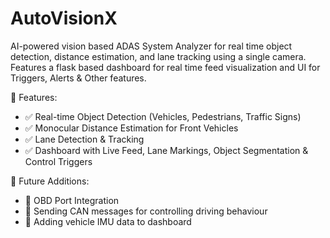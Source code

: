 # AutoVisionX
AI-powered vision based ADAS System Analyzer for real time object detection, distance estimation, and lane tracking using a single camera. Features a flask based dashboard for real time feed visualization and UI for Triggers, Alerts &amp; Other features.

📌 Features:
- ✅ Real-time Object Detection (Vehicles, Pedestrians, Traffic Signs) 
- ✅ Monocular Distance Estimation for Front Vehicles
- ✅ Lane Detection & Tracking 
- ✅ Dashboard with Live Feed, Lane Markings, Object Segmentation & Control Triggers

🚀 Future Additions:
- 🔹 OBD Port Integration
- 🔹 Sending CAN messages for controlling driving behaviour
- 🔹 Adding vehicle IMU data to dashboard
